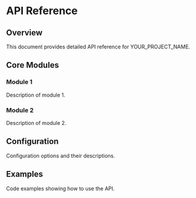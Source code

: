 # API Reference

## Overview

This document provides detailed API reference for YOUR_PROJECT_NAME.

## Core Modules

### Module 1

Description of module 1.

### Module 2

Description of module 2.

## Configuration

Configuration options and their descriptions.

## Examples

Code examples showing how to use the API.

